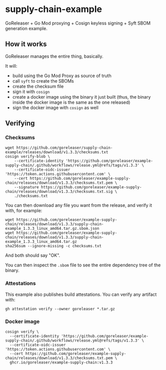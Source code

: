# supply-chain-example

GoReleaser + Go Mod proxying + Cosign keyless signing + Syft SBOM generation example.

## How it works

GoReleaser manages the entire thing, basically.

It will:

- build using the Go Mod Proxy as source of truth
- call `syft` to create the SBOMs
- create the checksum file
- sign it with `cosign`
- create a docker image using the binary it just built (thus, the binary inside the docker image is the same as the one released)
- sign the docker image with `cosign` as well

## Verifying

### Checksums

```shell
wget https://github.com/goreleaser/supply-chain-example/releases/download/v1.3.3/checksums.txt
cosign verify-blob \
    --certificate-identity 'https://github.com/goreleaser/example-supply-chain/.github/workflows/release.yml@refs/tags/v1.3.3' \
    --certificate-oidc-issuer 'https://token.actions.githubusercontent.com' \
    --cert https://github.com/goreleaser/example-supply-chain/releases/download/v1.3.3/checksums.txt.pem \
    --signature https://github.com/goreleaser/example-supply-chain/releases/download/v1.3.3/checksums.txt.sig \
    ./checksums.txt
```

You can then download any file you want from the release, and verify it with, for example:

```shell
wget https://github.com/goreleaser/example-supply-chain/releases/download/v1.3.3/supply-chain-example_1.3.3_linux_amd64.tar.gz.sbom.json
wget https://github.com/goreleaser/example-supply-chain/releases/download/v1.3.3/supply-chain-example_1.3.3_linux_amd64.tar.gz
sha256sum --ignore-missing -c checksums.txt
```

And both should say "OK".

You can then inspect the `.sbom` file to see the entire dependency tree of the binary.

### Attestations

This example also publishes build attestations.
You can verify any artifact with:

```shell
gh attestation verify --owner goreleaser *.tar.gz
```

### Docker image

```shell
cosign verify \
  --certificate-identity 'https://github.com/goreleaser/example-supply-chain/.github/workflows/release.yml@refs/tags/v1.3.3' \
  --certificate-oidc-issuer 'https://token.actions.githubusercontent.com' \
  --cert https://github.com/goreleaser/example-supply-chain/releases/download/v1.3.3/checksums.txt.pem \
  ghcr.io/goreleaser/example-supply-chain:v1.3.3
```
